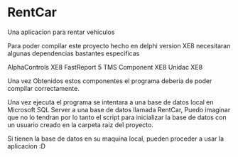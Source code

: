 # RentCar
Una aplicacion para rentar vehiculos

Para poder compilar este proyecto hecho en delphi version XE8 necesitaran algunas dependencias bastantes especificas

AlphaControls XE8
FastReport 5
TMS Component XE8
Unidac XE8

Una vez Obtenidos estos componentes el programa deberia de poder compilar correctamente.

Una vez ejecuta el programa se intentara  a una base de datos local en Microsoft SQL Server a una base de datos llamada RentCar, Puedo imaginar que no lo tendran por lo tanto
el script para inicializar la base de datos con un usuario creado en la carpeta raiz del proyecto.

Si tienen la base de datos en su maquina local, pueden proceder a usar la aplicacion :D
